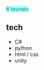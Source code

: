 <a style="background-color:#aaffff;color:#008080"> # tevirein</a>
## tech
- C#
- python
- html / css
- unity
